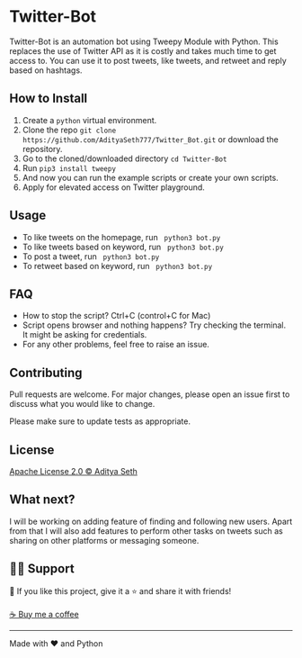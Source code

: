 # Twitter-Bot
<p align="left">

Twitter-Bot is an automation bot using Tweepy Module with Python. This replaces the use of Twitter API as it is costly and takes much time to get access to. You can use it to post tweets, like tweets, and retweet and reply based on hashtags.

## How to Install

1. Create a ```python``` virtual environment. 
2. Clone the repo ```git clone https://github.com/AdityaSeth777/Twitter_Bot.git``` or download the repository.
3. Go to the cloned/downloaded directory ``` cd Twitter-Bot ``` 
4. Run ``` pip3 install tweepy ```
5. And now you can run the example scripts or create your own scripts.  
6. Apply for elevated access on Twitter playground.

## Usage
- To like tweets on the homepage, run ``` python3 bot.py```
- To like tweets based on keyword, run ``` python3 bot.py```
- To post a tweet, run ``` python3 bot.py```
- To retweet based on keyword, run ``` python3 bot.py```

## FAQ
- How to stop the script? Ctrl+C (control+C for Mac) 
- Script opens browser and nothing happens? Try checking the terminal. It might be asking for credentials.
- For any other problems, feel free to raise an issue.

## Contributing
Pull requests are welcome. For major changes, please open an issue first to discuss what you would like to change. 

Please make sure to update tests as appropriate.

## License
[Apache License 2.0 © Aditya Seth](https://github.com/AdityaSeth777/Twitter_GDG_CCD/blob/main/License)

## What next?
I will be working on adding feature of finding and following new users. Apart from that I will also add features to perform other tasks on tweets such as sharing on other platforms or messaging someone.

## 🙋‍♂️ Support

💙 If you like this project, give it a ⭐ and share it with friends!<br><br>
[☕ Buy me a coffee](https://www.buymeacoffee.com/adityaseth)

---

Made with ❤️ and Python <br><br>

